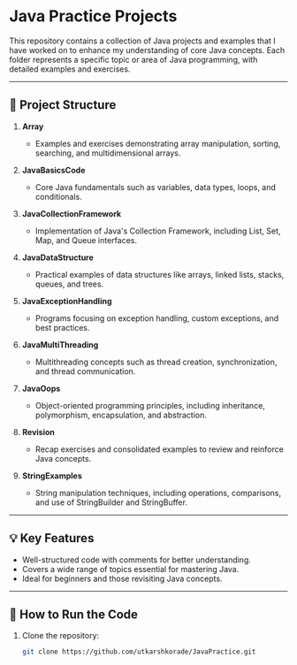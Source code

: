 # Java Practice Projects

This repository contains a collection of Java projects and examples that I have worked on to enhance my understanding of core Java concepts. Each folder represents a specific topic or area of Java programming, with detailed examples and exercises.

---

## 📁 Project Structure

1. **Array**  
   - Examples and exercises demonstrating array manipulation, sorting, searching, and multidimensional arrays.

2. **JavaBasicsCode**  
   - Core Java fundamentals such as variables, data types, loops, and conditionals.

3. **JavaCollectionFramework**  
   - Implementation of Java's Collection Framework, including List, Set, Map, and Queue interfaces.

4. **JavaDataStructure**  
   - Practical examples of data structures like arrays, linked lists, stacks, queues, and trees.

5. **JavaExceptionHandling**  
   - Programs focusing on exception handling, custom exceptions, and best practices.

6. **JavaMultiThreading**  
   - Multithreading concepts such as thread creation, synchronization, and thread communication.

7. **JavaOops**  
   - Object-oriented programming principles, including inheritance, polymorphism, encapsulation, and abstraction.

8. **Revision**  
   - Recap exercises and consolidated examples to review and reinforce Java concepts.

9. **StringExamples**  
   - String manipulation techniques, including operations, comparisons, and use of StringBuilder and StringBuffer.

---

## 💡 Key Features
- Well-structured code with comments for better understanding.
- Covers a wide range of topics essential for mastering Java.
- Ideal for beginners and those revisiting Java concepts.

---

## 🚀 How to Run the Code
1. Clone the repository:  
   ```bash
   git clone https://github.com/utkarshkorade/JavaPractice.git
